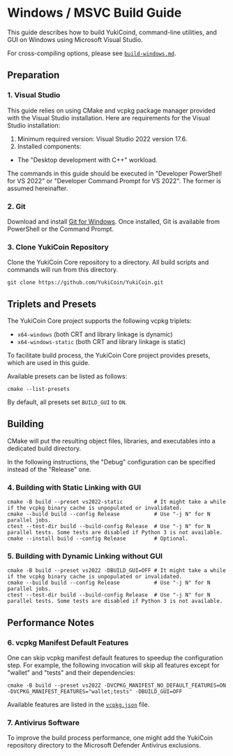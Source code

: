 # Windows / MSVC Build Guide

This guide describes how to build YukiCoind, command-line utilities, and GUI on Windows using Microsoft Visual Studio.

For cross-compiling options, please see [`build-windows.md`](./build-windows.md).

## Preparation

### 1. Visual Studio

This guide relies on using CMake and vcpkg package manager provided with the Visual Studio installation.
Here are requirements for the Visual Studio installation:
1. Minimum required version: Visual Studio 2022 version 17.6.
2. Installed components:
- The "Desktop development with C++" workload.

The commands in this guide should be executed in "Developer PowerShell for VS 2022" or "Developer Command Prompt for VS 2022".
The former is assumed hereinafter.

### 2. Git

Download and install [Git for Windows](https://git-scm.com/download/win). Once installed, Git is available from PowerShell or the Command Prompt.

### 3. Clone YukiCoin Repository

Clone the YukiCoin Core repository to a directory. All build scripts and commands will run from this directory.
```
git clone https://github.com/YukiCoin/YukiCoin.git
```


## Triplets and Presets

The YukiCoin Core project supports the following vcpkg triplets:
- `x64-windows` (both CRT and library linkage is dynamic)
- `x64-windows-static` (both CRT and library linkage is static)

To facilitate build process, the YukiCoin Core project provides presets, which are used in this guide.

Available presets can be listed as follows:
```
cmake --list-presets
```

By default, all presets set `BUILD_GUI` to `ON`.

## Building

CMake will put the resulting object files, libraries, and executables into a dedicated build directory.

In the following instructions, the "Debug" configuration can be specified instead of the "Release" one.

### 4. Building with Static Linking with GUI

```
cmake -B build --preset vs2022-static          # It might take a while if the vcpkg binary cache is unpopulated or invalidated.
cmake --build build --config Release           # Use "-j N" for N parallel jobs.
ctest --test-dir build --build-config Release  # Use "-j N" for N parallel tests. Some tests are disabled if Python 3 is not available.
cmake --install build --config Release         # Optional.
```

### 5. Building with Dynamic Linking without GUI

```
cmake -B build --preset vs2022 -DBUILD_GUI=OFF # It might take a while if the vcpkg binary cache is unpopulated or invalidated.
cmake --build build --config Release           # Use "-j N" for N parallel jobs.
ctest --test-dir build --build-config Release  # Use "-j N" for N parallel tests. Some tests are disabled if Python 3 is not available.
```

## Performance Notes

### 6. vcpkg Manifest Default Features

One can skip vcpkg manifest default features to speedup the configuration step.
For example, the following invocation will skip all features except for "wallet" and "tests" and their dependencies:
```
cmake -B build --preset vs2022 -DVCPKG_MANIFEST_NO_DEFAULT_FEATURES=ON -DVCPKG_MANIFEST_FEATURES="wallet;tests" -DBUILD_GUI=OFF
```

Available features are listed in the [`vcpkg.json`](/vcpkg.json) file.

### 7. Antivirus Software

To improve the build process performance, one might add the YukiCoin repository directory to the Microsoft Defender Antivirus exclusions.
